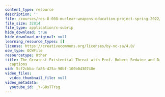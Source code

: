 ```yaml
---
content_type: resource
description: ''
file: /courses/res-8-008-nuclear-weapons-education-project-spring-2022/_Y-G8sTTYsg_captions.webvtt
file_size: 32814
file_type: application/x-subrip
hide_download: true
hide_download_original: null
learning_resource_types: []
license: https://creativecommons.org/licenses/by-nc-sa/4.0/
ocw_type: OCWFile
resourcetype: Other
title: The Greatest Existential Threat with Prof. Robert Redwine and Dr. Jim Walsh
  captions
uid: 5cf2cbba-fa86-425a-90bf-100b0430740e
video_files:
  video_thumbnail_file: null
video_metadata:
  youtube_id: _Y-G8sTTYsg
---
```

